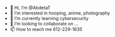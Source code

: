 - 👋 Hi, I’m @AbdetaT
- 👀 I’m interested in hooping, anime, photography
- 🌱 I’m currently learning cybersecurity
- 💞️ I’m looking to collaborate on ...
- 📫 How to reach me 612-229-1635

<!---
AbdetaT/AbdetaT is a ✨ special ✨ repository because its `README.md` (this file) appears on your GitHub profile.
You can click the Preview link to take a look at your changes.
--->
